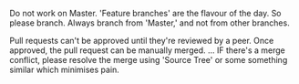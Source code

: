 Do not work on Master.
'Feature branches' are the flavour of the day.  So please branch.
Always branch from 'Master,' and not from other branches.

Pull requests can't be approved until they're reviewed by a peer.
Once approved, the pull request can be manually merged.
... IF there's a merge conflict, please resolve the merge using 'Source Tree' or some something similar which minimises pain.
